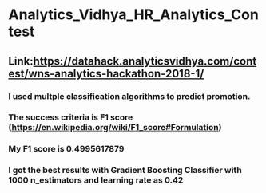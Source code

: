 # Analytics_Vidhya_HR_Analytics_Contest
## Link:https://datahack.analyticsvidhya.com/contest/wns-analytics-hackathon-2018-1/
### I used multple classification algorithms to predict promotion. 
### The success criteria is F1 score (https://en.wikipedia.org/wiki/F1_score#Formulation)
### My F1 score is 0.4995617879
### I got the best results with Gradient Boosting Classifier with 1000 n_estimators and learning rate as 0.42
